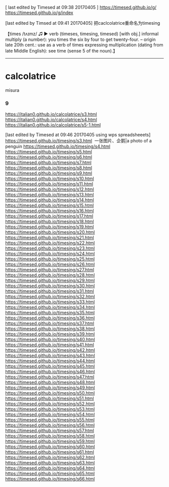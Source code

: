 
[ last edited by Timesed at 09:38 20170405 ]
https://timesed.github.io/g/
https://timesed.github.io/g/index


[last edited by Timsed at 09:41 20170405]
把caclcolatrice重命名为timesing 

【times /tʌɪmz/ ♫ 
▶ verb (timeses, timesing, timesed) [with obj.] informal multiply (a number): you times the six by four to get twenty-four.
– origin late 20th cent.: use as a verb of times expressing multiplication (dating from late Middle English): see time (sense 5 of the noun).】



----

# calcolatrice
misura

### 9


https://italian0.github.io/calcolatrice/s3.html   
https://italian0.github.io/calcolatrice/s4.html   
https://italian0.github.io/calcolatrice/s5-1.html   

[last edited by Timesed at 09:46 20170405 using wps spreadsheeets] 
https://timesed.github.io/timesing/s3.html  一张图片、企鹅|a photo of a penguin 
https://timesed.github.io/timesing/s4.html 
https://timesed.github.io/timesing/s5.html
https://timesed.github.io/timesing/s6.html
https://timesed.github.io/timesing/s7.html
https://timesed.github.io/timesing/s8.html
https://timesed.github.io/timesing/s9.html
https://timesed.github.io/timesing/s10.html
https://timesed.github.io/timesing/s11.html
https://timesed.github.io/timesing/s12.html
https://timesed.github.io/timesing/s13.html
https://timesed.github.io/timesing/s14.html
https://timesed.github.io/timesing/s15.html
https://timesed.github.io/timesing/s16.html
https://timesed.github.io/timesing/s17.html
https://timesed.github.io/timesing/s18.html
https://timesed.github.io/timesing/s19.html
https://timesed.github.io/timesing/s20.html
https://timesed.github.io/timesing/s21.html
https://timesed.github.io/timesing/s22.html
https://timesed.github.io/timesing/s23.html
https://timesed.github.io/timesing/s24.html
https://timesed.github.io/timesing/s25.html
https://timesed.github.io/timesing/s26.html
https://timesed.github.io/timesing/s27.html
https://timesed.github.io/timesing/s28.html
https://timesed.github.io/timesing/s29.html
https://timesed.github.io/timesing/s30.html
https://timesed.github.io/timesing/s31.html
https://timesed.github.io/timesing/s32.html
https://timesed.github.io/timesing/s33.html
https://timesed.github.io/timesing/s34.html
https://timesed.github.io/timesing/s35.html
https://timesed.github.io/timesing/s36.html
https://timesed.github.io/timesing/s37.html
https://timesed.github.io/timesing/s38.html
https://timesed.github.io/timesing/s39.html
https://timesed.github.io/timesing/s40.html
https://timesed.github.io/timesing/s41.html
https://timesed.github.io/timesing/s42.html
https://timesed.github.io/timesing/s43.html
https://timesed.github.io/timesing/s44.html
https://timesed.github.io/timesing/s45.html
https://timesed.github.io/timesing/s46.html
https://timesed.github.io/timesing/s47.html
https://timesed.github.io/timesing/s48.html
https://timesed.github.io/timesing/s49.html
https://timesed.github.io/timesing/s50.html
https://timesed.github.io/timesing/s51.html
https://timesed.github.io/timesing/s52.html
https://timesed.github.io/timesing/s53.html
https://timesed.github.io/timesing/s54.html
https://timesed.github.io/timesing/s55.html
https://timesed.github.io/timesing/s56.html
https://timesed.github.io/timesing/s57.html
https://timesed.github.io/timesing/s58.html
https://timesed.github.io/timesing/s59.html
https://timesed.github.io/timesing/s60.html
https://timesed.github.io/timesing/s61.html
https://timesed.github.io/timesing/s62.html
https://timesed.github.io/timesing/s63.html
https://timesed.github.io/timesing/s64.html
https://timesed.github.io/timesing/s65.html
https://timesed.github.io/timesing/s66.html





